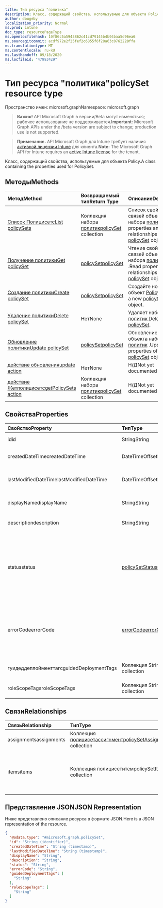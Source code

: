 ```yaml
---
title: Тип ресурса "политика"
description: Класс, содержащий свойства, используемые для объекта Policy.
author: dougeby
localization_priority: Normal
ms.prod: intune
doc_type: resourcePageType
ms.openlocfilehash: 10f86c5a5943862c41cd79145b4b04baa5d96ea6
ms.sourcegitcommit: acdf972e2f25fef2c6855f6f28a63c0762228ffa
ms.translationtype: MT
ms.contentlocale: ru-RU
ms.lasthandoff: 09/18/2020
ms.locfileid: "47993429"
---
```

# <a name="policyset-resource-type"></a><span data-ttu-id="1cd2a-103">Тип ресурса "политика"</span><span class="sxs-lookup"><span data-stu-id="1cd2a-103">policySet resource type</span></span>

<span data-ttu-id="1cd2a-104">Пространство имен: microsoft.graph</span><span class="sxs-lookup"><span data-stu-id="1cd2a-104">Namespace: microsoft.graph</span></span>

> <span data-ttu-id="1cd2a-105">**Важно!** API Microsoft Graph в версии/Beta могут изменяться; рабочее использование не поддерживается.</span><span class="sxs-lookup"><span data-stu-id="1cd2a-105">**Important:** Microsoft Graph APIs under the /beta version are subject to change; production use is not supported.</span></span>

> <span data-ttu-id="1cd2a-106">**Примечание.** API Microsoft Graph для Intune требует наличия [активной лицензии Intune](https://go.microsoft.com/fwlink/?linkid=839381) для клиента.</span><span class="sxs-lookup"><span data-stu-id="1cd2a-106">**Note:** The Microsoft Graph API for Intune requires an [active Intune license](https://go.microsoft.com/fwlink/?linkid=839381) for the tenant.</span></span>

<span data-ttu-id="1cd2a-107">Класс, содержащий свойства, используемые для объекта Policy.</span><span class="sxs-lookup"><span data-stu-id="1cd2a-107">A class containing the properties used for PolicySet.</span></span>

## <a name="methods"></a><span data-ttu-id="1cd2a-108">Методы</span><span class="sxs-lookup"><span data-stu-id="1cd2a-108">Methods</span></span>
|<span data-ttu-id="1cd2a-109">Метод</span><span class="sxs-lookup"><span data-stu-id="1cd2a-109">Method</span></span>|<span data-ttu-id="1cd2a-110">Возвращаемый тип</span><span class="sxs-lookup"><span data-stu-id="1cd2a-110">Return Type</span></span>|<span data-ttu-id="1cd2a-111">Описание</span><span class="sxs-lookup"><span data-stu-id="1cd2a-111">Description</span></span>|
|:---|:---|:---|
|[<span data-ttu-id="1cd2a-112">Список Полицисетс</span><span class="sxs-lookup"><span data-stu-id="1cd2a-112">List policySets</span></span>](../api/intune-policyset-policyset-list.md)|<span data-ttu-id="1cd2a-113">Коллекция набора [политик](../resources/intune-policyset-policyset.md)</span><span class="sxs-lookup"><span data-stu-id="1cd2a-113">[policySet](../resources/intune-policyset-policyset.md) collection</span></span>|<span data-ttu-id="1cd2a-114">Список свойств и связей объектов набора [политик](../resources/intune-policyset-policyset.md) .</span><span class="sxs-lookup"><span data-stu-id="1cd2a-114">List properties and relationships of the [policySet](../resources/intune-policyset-policyset.md) objects.</span></span>|
|[<span data-ttu-id="1cd2a-115">Получение политики</span><span class="sxs-lookup"><span data-stu-id="1cd2a-115">Get policySet</span></span>](../api/intune-policyset-policyset-get.md)|[<span data-ttu-id="1cd2a-116">policySet</span><span class="sxs-lookup"><span data-stu-id="1cd2a-116">policySet</span></span>](../resources/intune-policyset-policyset.md)|<span data-ttu-id="1cd2a-117">Чтение свойств и связей объекта набора [политик](../resources/intune-policyset-policyset.md) .</span><span class="sxs-lookup"><span data-stu-id="1cd2a-117">Read properties and relationships of the [policySet](../resources/intune-policyset-policyset.md) object.</span></span>|
|[<span data-ttu-id="1cd2a-118">Создание политики</span><span class="sxs-lookup"><span data-stu-id="1cd2a-118">Create policySet</span></span>](../api/intune-policyset-policyset-create.md)|[<span data-ttu-id="1cd2a-119">policySet</span><span class="sxs-lookup"><span data-stu-id="1cd2a-119">policySet</span></span>](../resources/intune-policyset-policyset.md)|<span data-ttu-id="1cd2a-120">Создайте новый объект [Policy](../resources/intune-policyset-policyset.md) .</span><span class="sxs-lookup"><span data-stu-id="1cd2a-120">Create a new [policySet](../resources/intune-policyset-policyset.md) object.</span></span>|
|[<span data-ttu-id="1cd2a-121">Удаление политики</span><span class="sxs-lookup"><span data-stu-id="1cd2a-121">Delete policySet</span></span>](../api/intune-policyset-policyset-delete.md)|<span data-ttu-id="1cd2a-122">Нет</span><span class="sxs-lookup"><span data-stu-id="1cd2a-122">None</span></span>|<span data-ttu-id="1cd2a-123">Удаляет набор [политик](../resources/intune-policyset-policyset.md).</span><span class="sxs-lookup"><span data-stu-id="1cd2a-123">Deletes a [policySet](../resources/intune-policyset-policyset.md).</span></span>|
|[<span data-ttu-id="1cd2a-124">Обновление политики</span><span class="sxs-lookup"><span data-stu-id="1cd2a-124">Update policySet</span></span>](../api/intune-policyset-policyset-update.md)|[<span data-ttu-id="1cd2a-125">policySet</span><span class="sxs-lookup"><span data-stu-id="1cd2a-125">policySet</span></span>](../resources/intune-policyset-policyset.md)|<span data-ttu-id="1cd2a-126">Обновление свойств объекта набора [политик](../resources/intune-policyset-policyset.md) .</span><span class="sxs-lookup"><span data-stu-id="1cd2a-126">Update the properties of a [policySet](../resources/intune-policyset-policyset.md) object.</span></span>|
|[<span data-ttu-id="1cd2a-127">действие обновления</span><span class="sxs-lookup"><span data-stu-id="1cd2a-127">update action</span></span>](../api/intune-policyset-policyset-update.md)|<span data-ttu-id="1cd2a-128">Нет</span><span class="sxs-lookup"><span data-stu-id="1cd2a-128">None</span></span>|<span data-ttu-id="1cd2a-129">Н/Д</span><span class="sxs-lookup"><span data-stu-id="1cd2a-129">Not yet documented</span></span>|
|[<span data-ttu-id="1cd2a-130">действие Жетполицисетс</span><span class="sxs-lookup"><span data-stu-id="1cd2a-130">getPolicySets action</span></span>](../api/intune-policyset-policyset-getpolicysets.md)|<span data-ttu-id="1cd2a-131">Коллекция набора [политик](../resources/intune-policyset-policyset.md)</span><span class="sxs-lookup"><span data-stu-id="1cd2a-131">[policySet](../resources/intune-policyset-policyset.md) collection</span></span>|<span data-ttu-id="1cd2a-132">Н/Д</span><span class="sxs-lookup"><span data-stu-id="1cd2a-132">Not yet documented</span></span>|

## <a name="properties"></a><span data-ttu-id="1cd2a-133">Свойства</span><span class="sxs-lookup"><span data-stu-id="1cd2a-133">Properties</span></span>
|<span data-ttu-id="1cd2a-134">Свойство</span><span class="sxs-lookup"><span data-stu-id="1cd2a-134">Property</span></span>|<span data-ttu-id="1cd2a-135">Тип</span><span class="sxs-lookup"><span data-stu-id="1cd2a-135">Type</span></span>|<span data-ttu-id="1cd2a-136">Описание</span><span class="sxs-lookup"><span data-stu-id="1cd2a-136">Description</span></span>|
|:---|:---|:---|
|<span data-ttu-id="1cd2a-137">id</span><span class="sxs-lookup"><span data-stu-id="1cd2a-137">id</span></span>|<span data-ttu-id="1cd2a-138">String</span><span class="sxs-lookup"><span data-stu-id="1cd2a-138">String</span></span>|<span data-ttu-id="1cd2a-139">Ключ набора политик.</span><span class="sxs-lookup"><span data-stu-id="1cd2a-139">Key of the PolicySet.</span></span>|
|<span data-ttu-id="1cd2a-140">createdDateTime</span><span class="sxs-lookup"><span data-stu-id="1cd2a-140">createdDateTime</span></span>|<span data-ttu-id="1cd2a-141">DateTimeOffset</span><span class="sxs-lookup"><span data-stu-id="1cd2a-141">DateTimeOffset</span></span>|<span data-ttu-id="1cd2a-142">Время создания набора политик.</span><span class="sxs-lookup"><span data-stu-id="1cd2a-142">Creation time of the PolicySet.</span></span>|
|<span data-ttu-id="1cd2a-143">lastModifiedDateTime</span><span class="sxs-lookup"><span data-stu-id="1cd2a-143">lastModifiedDateTime</span></span>|<span data-ttu-id="1cd2a-144">DateTimeOffset</span><span class="sxs-lookup"><span data-stu-id="1cd2a-144">DateTimeOffset</span></span>|<span data-ttu-id="1cd2a-145">Время последнего изменения набора политик.</span><span class="sxs-lookup"><span data-stu-id="1cd2a-145">Last modified time of the PolicySet.</span></span>|
|<span data-ttu-id="1cd2a-146">displayName</span><span class="sxs-lookup"><span data-stu-id="1cd2a-146">displayName</span></span>|<span data-ttu-id="1cd2a-147">String</span><span class="sxs-lookup"><span data-stu-id="1cd2a-147">String</span></span>|<span data-ttu-id="1cd2a-148">DisplayName набора политик.</span><span class="sxs-lookup"><span data-stu-id="1cd2a-148">DisplayName of the PolicySet.</span></span>|
|<span data-ttu-id="1cd2a-149">description</span><span class="sxs-lookup"><span data-stu-id="1cd2a-149">description</span></span>|<span data-ttu-id="1cd2a-150">String</span><span class="sxs-lookup"><span data-stu-id="1cd2a-150">String</span></span>|<span data-ttu-id="1cd2a-151">Описание набора политик.</span><span class="sxs-lookup"><span data-stu-id="1cd2a-151">Description of the PolicySet.</span></span>|
|<span data-ttu-id="1cd2a-152">status</span><span class="sxs-lookup"><span data-stu-id="1cd2a-152">status</span></span>|[<span data-ttu-id="1cd2a-153">policySetStatus</span><span class="sxs-lookup"><span data-stu-id="1cd2a-153">policySetStatus</span></span>](../resources/intune-policyset-policysetstatus.md)|<span data-ttu-id="1cd2a-154">Состояние проверки или назначения набора политик.</span><span class="sxs-lookup"><span data-stu-id="1cd2a-154">Validation/assignment status of the PolicySet.</span></span> <span data-ttu-id="1cd2a-155">Возможные значения: `unknown`, `validating`, `partialSuccess`, `success`, `error`, `notAssigned`.</span><span class="sxs-lookup"><span data-stu-id="1cd2a-155">Possible values are: `unknown`, `validating`, `partialSuccess`, `success`, `error`, `notAssigned`.</span></span>|
|<span data-ttu-id="1cd2a-156">errorCode</span><span class="sxs-lookup"><span data-stu-id="1cd2a-156">errorCode</span></span>|[<span data-ttu-id="1cd2a-157">errorCode</span><span class="sxs-lookup"><span data-stu-id="1cd2a-157">errorCode</span></span>](../resources/intune-policyset-errorcode.md)|<span data-ttu-id="1cd2a-158">Код ошибки (при возникновении ошибки).</span><span class="sxs-lookup"><span data-stu-id="1cd2a-158">Error code if any occured.</span></span> <span data-ttu-id="1cd2a-159">Возможные значения: `noError`, `unauthorized`, `notFound`, `deleted`.</span><span class="sxs-lookup"><span data-stu-id="1cd2a-159">Possible values are: `noError`, `unauthorized`, `notFound`, `deleted`.</span></span>|
|<span data-ttu-id="1cd2a-160">гуидеддеплойменттагс</span><span class="sxs-lookup"><span data-stu-id="1cd2a-160">guidedDeploymentTags</span></span>|<span data-ttu-id="1cd2a-161">Коллекция String</span><span class="sxs-lookup"><span data-stu-id="1cd2a-161">String collection</span></span>|<span data-ttu-id="1cd2a-162">Теги в руководстве по развертыванию</span><span class="sxs-lookup"><span data-stu-id="1cd2a-162">Tags of the guided deployment</span></span>|
|<span data-ttu-id="1cd2a-163">roleScopeTags</span><span class="sxs-lookup"><span data-stu-id="1cd2a-163">roleScopeTags</span></span>|<span data-ttu-id="1cd2a-164">Коллекция String</span><span class="sxs-lookup"><span data-stu-id="1cd2a-164">String collection</span></span>|<span data-ttu-id="1cd2a-165">RoleScopeTags набора политик</span><span class="sxs-lookup"><span data-stu-id="1cd2a-165">RoleScopeTags of the PolicySet</span></span>|

## <a name="relationships"></a><span data-ttu-id="1cd2a-166">Связи</span><span class="sxs-lookup"><span data-stu-id="1cd2a-166">Relationships</span></span>
|<span data-ttu-id="1cd2a-167">Связь</span><span class="sxs-lookup"><span data-stu-id="1cd2a-167">Relationship</span></span>|<span data-ttu-id="1cd2a-168">Тип</span><span class="sxs-lookup"><span data-stu-id="1cd2a-168">Type</span></span>|<span data-ttu-id="1cd2a-169">Описание</span><span class="sxs-lookup"><span data-stu-id="1cd2a-169">Description</span></span>|
|:---|:---|:---|
|<span data-ttu-id="1cd2a-170">assignments</span><span class="sxs-lookup"><span data-stu-id="1cd2a-170">assignments</span></span>|<span data-ttu-id="1cd2a-171">Коллекция [полицисетассигнмент](../resources/intune-policyset-policysetassignment.md)</span><span class="sxs-lookup"><span data-stu-id="1cd2a-171">[policySetAssignment](../resources/intune-policyset-policysetassignment.md) collection</span></span>|<span data-ttu-id="1cd2a-172">Назначения набора политик.</span><span class="sxs-lookup"><span data-stu-id="1cd2a-172">Assignments of the PolicySet.</span></span>|
|<span data-ttu-id="1cd2a-173">items</span><span class="sxs-lookup"><span data-stu-id="1cd2a-173">items</span></span>|<span data-ttu-id="1cd2a-174">Коллекция [полицисетитем](../resources/intune-policyset-policysetitem.md)</span><span class="sxs-lookup"><span data-stu-id="1cd2a-174">[policySetItem](../resources/intune-policyset-policysetitem.md) collection</span></span>|<span data-ttu-id="1cd2a-175">Элементы набора политик с максимальным количеством 100.</span><span class="sxs-lookup"><span data-stu-id="1cd2a-175">Items of the PolicySet with maximum count 100.</span></span>|

## <a name="json-representation"></a><span data-ttu-id="1cd2a-176">Представление JSON</span><span class="sxs-lookup"><span data-stu-id="1cd2a-176">JSON Representation</span></span>
<span data-ttu-id="1cd2a-177">Ниже представлено описание ресурса в формате JSON.</span><span class="sxs-lookup"><span data-stu-id="1cd2a-177">Here is a JSON representation of the resource.</span></span>
<!-- {
  "blockType": "resource",
  "keyProperty": "id",
  "@odata.type": "microsoft.graph.policySet"
}
-->
``` json
{
  "@odata.type": "#microsoft.graph.policySet",
  "id": "String (identifier)",
  "createdDateTime": "String (timestamp)",
  "lastModifiedDateTime": "String (timestamp)",
  "displayName": "String",
  "description": "String",
  "status": "String",
  "errorCode": "String",
  "guidedDeploymentTags": [
    "String"
  ],
  "roleScopeTags": [
    "String"
  ]
}
```






